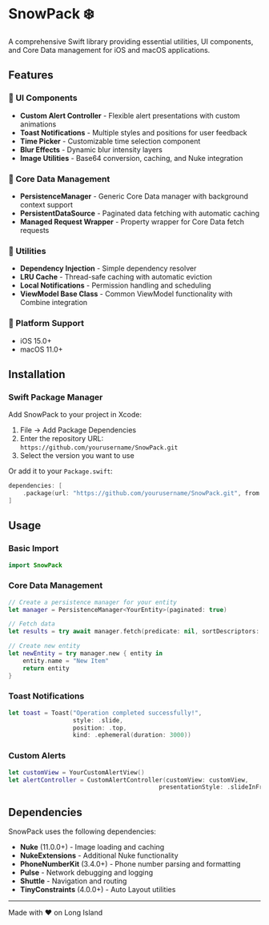 # SnowPack ❄️

A comprehensive Swift library providing essential utilities, UI components, and Core Data management for iOS and macOS applications.

## Features

### 🎨 UI Components
- **Custom Alert Controller** - Flexible alert presentations with custom animations
- **Toast Notifications** - Multiple styles and positions for user feedback
- **Time Picker** - Customizable time selection component
- **Blur Effects** - Dynamic blur intensity layers
- **Image Utilities** - Base64 conversion, caching, and Nuke integration

### 💾 Core Data Management
- **PersistenceManager** - Generic Core Data manager with background context support
- **PersistentDataSource** - Paginated data fetching with automatic caching
- **Managed Request Wrapper** - Property wrapper for Core Data fetch requests

### 🔧 Utilities
- **Dependency Injection** - Simple dependency resolver
- **LRU Cache** - Thread-safe caching with automatic eviction
- **Local Notifications** - Permission handling and scheduling
- **ViewModel Base Class** - Common ViewModel functionality with Combine integration

### 📱 Platform Support
- iOS 15.0+
- macOS 11.0+

## Installation

### Swift Package Manager

Add SnowPack to your project in Xcode:
1. File → Add Package Dependencies
2. Enter the repository URL: `https://github.com/yourusername/SnowPack.git`
3. Select the version you want to use

Or add it to your `Package.swift`:

```swift
dependencies: [
    .package(url: "https://github.com/yourusername/SnowPack.git", from: "1.0.0")
]
```

## Usage

### Basic Import

```swift
import SnowPack
```

### Core Data Management

```swift
// Create a persistence manager for your entity
let manager = PersistenceManager<YourEntity>(paginated: true)

// Fetch data
let results = try await manager.fetch(predicate: nil, sortDescriptors: nil)

// Create new entity
let newEntity = try manager.new { entity in
    entity.name = "New Item"
    return entity
}
```

### Toast Notifications

```swift
let toast = Toast("Operation completed successfully!", 
                  style: .slide, 
                  position: .top, 
                  kind: .ephemeral(duration: 3000))
```

### Custom Alerts

```swift
let customView = YourCustomAlertView()
let alertController = CustomAlertController(customView: customView, 
                                          presentationStyle: .slideInFromBottom)
```

## Dependencies

SnowPack uses the following dependencies:
- **Nuke** (11.0.0+) - Image loading and caching
- **NukeExtensions** - Additional Nuke functionality
- **PhoneNumberKit** (3.4.0+) - Phone number parsing and formatting
- **Pulse** - Network debugging and logging
- **Shuttle** - Navigation and routing
- **TinyConstraints** (4.0.0+) - Auto Layout utilities

---

Made with ❤️ on Long Island
